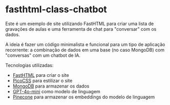 # fasthtml-class-chatbot

Este é um exemplo de site utilizando FastHTML para criar uma lista de gravações de aulas e uma ferramenta de chat para "conversar" com os dados.

A ideia é fazer um código minimalista e funcional para um tipo de aplicação recorrente: a combinação de dados em uma base (no caso MongoDB) com "conversas" com um chatbot de IA.

Tecnologias utilizadas:
* [FastHTML](https://docs.fastht.ml/) para criar o site
* [PicoCSS](https://picocss.com/) para estilizar o site
* [MongoDB](https://www.mongodb.com/) para armazenar os dados
* [GPT-4o-mini](https://platform.openai.com/docs/models) como modelo de linguagem
* [Pinecone](https://www.pinecone.io/) para armazenar os embeddings do modelo de linguagem